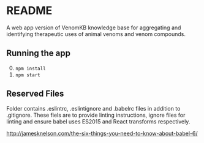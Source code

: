 # README
A web app version of VenomKB knowledge base for aggregating and identifying therapeutic uses of animal venoms and venom compounds.

## Running the app

0. ```npm install```
0. ```npm start```

## Reserved Files

Folder contains .eslintrc, .eslintignore and .babelrc files in addition to .gitignore. These fiels are to provide linting instructions, ignore files for linting and ensure babel uses ES2015 and React transforms respectively. 

http://jamesknelson.com/the-six-things-you-need-to-know-about-babel-6/
